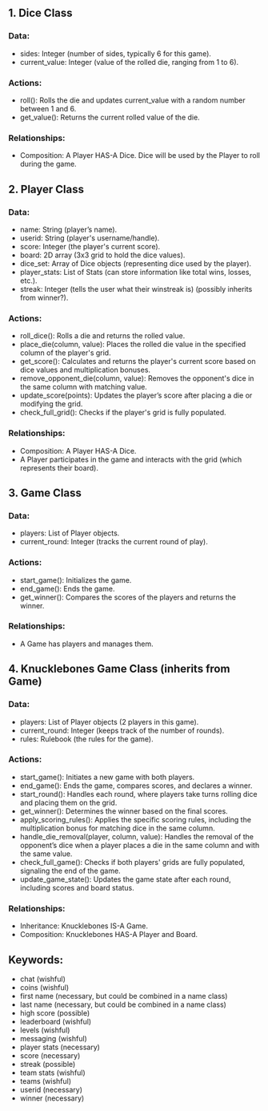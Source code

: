 ## 1. Dice Class
### Data:
- sides: Integer (number of sides, typically 6 for this game).
- current_value: Integer (value of the rolled die, ranging from 1 to 6).
### Actions:
- roll(): Rolls the die and updates current_value with a random number between 1 and 6.
- get_value(): Returns the current rolled value of the die.
### Relationships:
- Composition: A Player HAS-A Dice. Dice will be used by the Player to roll during the game. 
 
## 2. Player Class
### Data:
- name: String (player’s name).
- userid: String (player's username/handle).
- score: Integer (the player's current score).
- board: 2D array (3x3 grid to hold the dice values).
- dice_set: Array of Dice objects (representing dice used by the player).
- player_stats: List of Stats (can store information like total wins, losses, etc.).
- streak: Integer (tells the user what their winstreak is) (possibly inherits from winner?).
### Actions:
- roll_dice(): Rolls a die and returns the rolled value.
- place_die(column, value): Places the rolled die value in the specified column of the player's grid.
- get_score(): Calculates and returns the player's current score based on dice values and multiplication bonuses.
- remove_opponent_die(column, value): Removes the opponent's dice in the same column with matching value.
- update_score(points): Updates the player’s score after placing a die or modifying the grid.
- check_full_grid(): Checks if the player's grid is fully populated.
### Relationships:
- Composition: A Player HAS-A Dice.
- A Player participates in the game and interacts with the grid (which represents their board).

## 3. Game Class
### Data:
- players: List of Player objects.
- current_round: Integer (tracks the current round of play).
### Actions:
- start_game(): Initializes the game.
- end_game(): Ends the game.
- get_winner(): Compares the scores of the players and returns the winner.
### Relationships:
- A Game has players and manages them.

## 4. Knucklebones Game Class (inherits from Game)
### Data:
- players: List of Player objects (2 players in this game).
- current_round: Integer (keeps track of the number of rounds).
- rules: Rulebook (the rules for the game).
### Actions:
- start_game(): Initiates a new game with both players.
- end_game(): Ends the game, compares scores, and declares a winner.
- start_round(): Handles each round, where players take turns rolling dice and placing them on the grid.
- get_winner(): Determines the winner based on the final scores.
- apply_scoring_rules(): Applies the specific scoring rules, including the multiplication bonus for matching dice in the same column.
- handle_die_removal(player, column, value): Handles the removal of the opponent’s dice when a player places a die in the same column and with the same value.
- check_full_game(): Checks if both players' grids are fully populated, signaling the end of the game.
- update_game_state(): Updates the game state after each round, including scores and board status.
### Relationships:
- Inheritance: Knucklebones IS-A Game.
- Composition: Knucklebones HAS-A Player and Board.

## Keywords:
- chat (wishful)
- coins (wishful)
- first name (necessary, but could be combined in a name class)
- last name (necessary, but could be combined in a name class)
- high score (possible)
- leaderboard (wishful)
- levels (wishful)
- messaging (wishful)
- player stats (necessary)
- score (necessary)
- streak (possible)
- team stats (wishful)
- teams (wishful)
- userid (necessary)
- winner (necessary)
